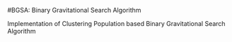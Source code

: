 #BGSA: Binary Gravitational Search Algorithm

Implementation of Clustering Population based Binary Gravitational Search Algorithm